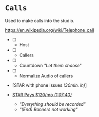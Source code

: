 # `Calls`

Used to make calls into the studio.

https://en.wikipedia.org/wiki/Telephone_call

  - [ ] - Host
  - [ ] - Callers
  - [ ] - Countdown _"Let them choose"_
  - [ ] - Normalize Audio of callers

- [STAR with phone issues _(30min. in)_]
- [STAR Pays $120/mo _(1:07:40)_](https://youtu.be/F3i9ZZ4yNQc)

    - _"Everything should be recorded"_
    - _"(End) Banners not working"_

